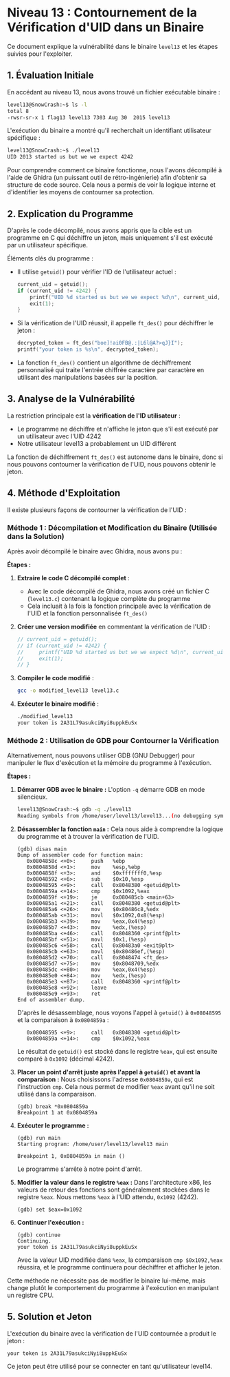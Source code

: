 # Niveau 13 : Contournement de la Vérification d'UID dans un Binaire

Ce document explique la vulnérabilité dans le binaire `level13` et les étapes suivies pour l'exploiter.

## 1. Évaluation Initiale

En accédant au niveau 13, nous avons trouvé un fichier exécutable binaire :

```bash
level13@SnowCrash:~$ ls -l
total 8
-rwsr-sr-x 1 flag13 level13 7303 Aug 30  2015 level13
```

L'exécution du binaire a montré qu'il recherchait un identifiant utilisateur spécifique :

```bash
level13@SnowCrash:~$ ./level13
UID 2013 started us but we we expect 4242
```

Pour comprendre comment ce binaire fonctionne, nous l'avons décompilé à l'aide de Ghidra (un puissant outil de rétro-ingénierie) afin d'obtenir sa structure de code source. Cela nous a permis de voir la logique interne et d'identifier les moyens de contourner sa protection.

## 2. Explication du Programme

D'après le code décompilé, nous avons appris que la cible est un programme en C qui déchiffre un jeton, mais uniquement s'il est exécuté par un utilisateur spécifique.

Éléments clés du programme :

- Il utilise `getuid()` pour vérifier l'ID de l'utilisateur actuel :

  ```c
  current_uid = getuid();
  if (current_uid != 4242) {
      printf("UID %d started us but we we expect %d\n", current_uid, 0x1092);
      exit(1);
  }
  ```

- Si la vérification de l'UID réussit, il appelle `ft_des()` pour déchiffrer le jeton :

  ```c
  decrypted_token = ft_des("boe]!ai0FB@.:|L6l@A?>qJ}I");
  printf("your token is %s\n", decrypted_token);
  ```

- La fonction `ft_des()` contient un algorithme de déchiffrement personnalisé qui traite l'entrée chiffrée caractère par caractère en utilisant des manipulations basées sur la position.

## 3. Analyse de la Vulnérabilité

La restriction principale est la **vérification de l'ID utilisateur** :

- Le programme ne déchiffre et n'affiche le jeton que s'il est exécuté par un utilisateur avec l'UID 4242
- Notre utilisateur level13 a probablement un UID différent

La fonction de déchiffrement `ft_des()` est autonome dans le binaire, donc si nous pouvons contourner la vérification de l'UID, nous pouvons obtenir le jeton.

## 4. Méthode d'Exploitation

Il existe plusieurs façons de contourner la vérification de l'UID :

### Méthode 1 : Décompilation et Modification du Binaire (Utilisée dans la Solution)

Après avoir décompilé le binaire avec Ghidra, nous avons pu :

**Étapes :**

1. **Extraire le code C décompilé complet** :

   - Avec le code décompilé de Ghidra, nous avons créé un fichier C (`level13.c`) contenant la logique complète du programme
   - Cela incluait à la fois la fonction principale avec la vérification de l'UID et la fonction personnalisée `ft_des()`

2. **Créer une version modifiée** en commentant la vérification de l'UID :

   ```c
   // current_uid = getuid();
   // if (current_uid != 4242) {
   //     printf("UID %d started us but we we expect %d\n", current_uid, 0x1092);
   //     exit(1);
   // }
   ```

3. **Compiler le code modifié** :

   ```bash
   gcc -o modified_level13 level13.c
   ```

4. **Exécuter le binaire modifié** :
   ```bash
   ./modified_level13
   your token is 2A31L79asukciNyi8uppkEuSx
   ```

### Méthode 2 : Utilisation de GDB pour Contourner la Vérification

Alternativement, nous pouvons utiliser GDB (GNU Debugger) pour manipuler le flux d'exécution et la mémoire du programme à l'exécution.

**Étapes :**

1.  **Démarrer GDB avec le binaire :**
    L'option `-q` démarre GDB en mode silencieux.
    ```bash
    level13@SnowCrash:~$ gdb -q ./level13
    Reading symbols from /home/user/level13/level13...(no debugging symbols found)...done.
    ```

2.  **Désassembler la fonction `main` :**
    Cela nous aide à comprendre la logique du programme et à trouver la vérification de l'UID.
    ```gdb
    (gdb) disas main
    Dump of assembler code for function main:
       0x0804858c <+0>:     push   %ebp
       0x0804858d <+1>:     mov    %esp,%ebp
       0x0804858f <+3>:     and    $0xfffffff0,%esp
       0x08048592 <+6>:     sub    $0x10,%esp
       0x08048595 <+9>:     call   0x8048380 <getuid@plt>
       0x0804859a <+14>:    cmp    $0x1092,%eax
       0x0804859f <+19>:    je     0x080485cb <main+63>
       0x080485a1 <+21>:    call   0x8048380 <getuid@plt>
       0x080485a6 <+26>:    mov    $0x80486c8,%edx
       0x080485ab <+31>:    movl   $0x1092,0x8(%esp)
       0x080485b3 <+39>:    mov    %eax,0x4(%esp)
       0x080485b7 <+43>:    mov    %edx,(%esp)
       0x080485ba <+46>:    call   0x8048360 <printf@plt>
       0x080485bf <+51>:    movl   $0x1,(%esp)
       0x080485c6 <+58>:    call   0x80483a0 <exit@plt>
       0x080485cb <+63>:    movl   $0x80486ef,(%esp)
       0x080485d2 <+70>:    call   0x8048474 <ft_des>
       0x080485d7 <+75>:    mov    $0x8048709,%edx
       0x080485dc <+80>:    mov    %eax,0x4(%esp)
       0x080485e0 <+84>:    mov    %edx,(%esp)
       0x080485e3 <+87>:    call   0x8048360 <printf@plt>
       0x080485e8 <+92>:    leave
       0x080485e9 <+93>:    ret
    End of assembler dump.
    ```
    D'après le désassemblage, nous voyons l'appel à `getuid()` à `0x08048595` et la comparaison à `0x0804859a` :
    ```assembly
       0x08048595 <+9>:     call   0x8048380 <getuid@plt>
       0x0804859a <+14>:    cmp    $0x1092,%eax
    ```
    Le résultat de `getuid()` est stocké dans le registre `%eax`, qui est ensuite comparé à `0x1092` (décimal 4242).

3.  **Placer un point d'arrêt juste après l'appel à `getuid()` et avant la comparaison :**
    Nous choisissons l'adresse `0x0804859a`, qui est l'instruction `cmp`. Cela nous permet de modifier `%eax` avant qu'il ne soit utilisé dans la comparaison.
    ```gdb
    (gdb) break *0x0804859a
    Breakpoint 1 at 0x0804859a
    ```

4.  **Exécuter le programme :**
    ```gdb
    (gdb) run main
    Starting program: /home/user/level13/level13 main

    Breakpoint 1, 0x0804859a in main ()
    ```
    Le programme s'arrête à notre point d'arrêt.

5.  **Modifier la valeur dans le registre `%eax` :**
    Dans l'architecture x86, les valeurs de retour des fonctions sont généralement stockées dans le registre `%eax`. Nous mettons `%eax` à l'UID attendu, `0x1092` (4242).
    ```gdb
    (gdb) set $eax=0x1092
    ```

6.  **Continuer l'exécution :**
    ```gdb
    (gdb) continue
    Continuing.
    your token is 2A31L79asukciNyi8uppkEuSx
    ```
    Avec la valeur UID modifiée dans `%eax`, la comparaison `cmp $0x1092,%eax` réussira, et le programme continuera pour déchiffrer et afficher le jeton.

Cette méthode ne nécessite pas de modifier le binaire lui-même, mais change plutôt le comportement du programme à l'exécution en manipulant un registre CPU.

## 5. Solution et Jeton

L'exécution du binaire avec la vérification de l'UID contournée a produit le jeton :

```
your token is 2A31L79asukciNyi8uppkEuSx
```

Ce jeton peut être utilisé pour se connecter en tant qu'utilisateur level14.
